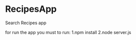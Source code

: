 # RecipesApp
Search Recipes app 



for run the app you must to run:
  1.npm install 
  2.node server.js
